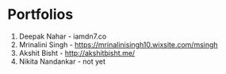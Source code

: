# Portfolios

1. Deepak Nahar - iamdn7.co
2. Mrinalini Singh - https://mrinalinisingh10.wixsite.com/msingh
3. Akshit Bisht - http://akshitbisht.me/
4. Nikita Nandankar - not yet
